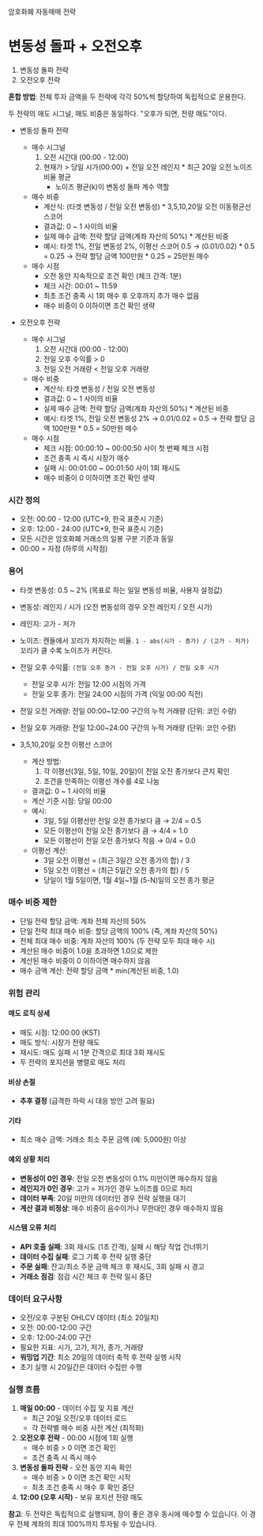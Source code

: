 암호화폐 자동매매 전략

# 변동성 돌파 + 오전오후

1. 변동성 돌파 전략
2. 오전오후 전략

**혼합 방법**: 전체 투자 금액을 두 전략에 각각 50%씩 할당하여 독립적으로 운용한다.

두 전략의 매도 시그널, 매도 비중은 동일하다. "오후가 되면, 전량 매도"이다.

- 변동성 돌파 전략
    - 매수 시그널
        1. 오전 시간대 (00:00 - 12:00)
        2. 현재가 > 당일 시가(00:00) + 전일 오전 레인지 * 최근 20일 오전 노이즈 비율 평균
            - 노이즈 평균(k)이 변동성 돌파 계수 역할
    - 매수 비중
        - 계산식: (타겟 변동성 / 전일 오전 변동성) * 3,5,10,20일 오전 이동평균선 스코어
        - 결과값: 0 ~ 1 사이의 비율
        - 실제 매수 금액: 전략 할당 금액(계좌 자산의 50%) * 계산된 비중
        - 예시: 타겟 1%, 전일 변동성 2%, 이평선 스코어 0.5 → (0.01/0.02) * 0.5 = 0.25
          → 전략 할당 금액 100만원 * 0.25 = 25만원 매수
    - 매수 시점
        - 오전 동안 지속적으로 조건 확인 (체크 간격: 1분)
        - 체크 시간: 00:01 ~ 11:59
        - 최초 조건 충족 시 1회 매수 후 오후까지 추가 매수 없음
        - 매수 비중이 0 이하이면 조건 확인 생략

- 오전오후 전략
    - 매수 시그널
        1. 오전 시간대 (00:00 - 12:00)
        2. 전일 오후 수익률 > 0
        3. 전일 오전 거래량 < 전일 오후 거래량
    - 매수 비중
        - 계산식: 타겟 변동성 / 전일 오전 변동성
        - 결과값: 0 ~ 1 사이의 비율
        - 실제 매수 금액: 전략 할당 금액(계좌 자산의 50%) * 계산된 비중
        - 예시: 타겟 1%, 전일 오전 변동성 2% → 0.01/0.02 = 0.5
          → 전략 할당 금액 100만원 * 0.5 = 50만원 매수
    - 매수 시점
        - 체크 시점: 00:00:10 ~ 00:00:50 사이 첫 번째 체크 시점
        - 조건 충족 시 즉시 시장가 매수
        - 실패 시: 00:01:00 ~ 00:01:50 사이 1회 재시도
        - 매수 비중이 0 이하이면 조건 확인 생략

### 시간 정의

- 오전: 00:00 - 12:00 (UTC+9, 한국 표준시 기준)
- 오후: 12:00 - 24:00 (UTC+9, 한국 표준시 기준)
- 모든 시간은 암호화폐 거래소의 일봉 구분 기준과 동일
- 00:00 = 자정 (하루의 시작점)

### 용어

- 타겟 변동성: 0.5 ~ 2% (목표로 하는 일일 변동성 비율, 사용자 설정값)

- 변동성: 레인지 / 시가 (오전 변동성의 경우 오전 레인지 / 오전 시가)

- 레인지: 고가 - 저가

- 노이즈: 캔들에서 꼬리가 차지하는 비율. `1 - abs(시가 - 종가) / (고가 - 저가)` 꼬리가 클 수록 노이즈가 커진다.

- 전일 오후 수익률: `(전일 오후 종가 - 전일 오후 시가) / 전일 오후 시가`
    - 전일 오후 시가: 전일 12:00 시점의 가격
    - 전일 오후 종가: 전일 24:00 시점의 가격 (익일 00:00 직전)

- 전일 오전 거래량: 전일 00:00~12:00 구간의 누적 거래량 (단위: 코인 수량)

- 전일 오후 거래량: 전일 12:00~24:00 구간의 누적 거래량 (단위: 코인 수량)

- 3,5,10,20일 오전 이평선 스코어
    - 계산 방법:
        1. 각 이평선(3일, 5일, 10일, 20일)이 전일 오전 종가보다 큰지 확인
        2. 조건을 만족하는 이평선 개수를 4로 나눔
    - 결과값: 0 ~ 1 사이의 비율
    - 계산 기준 시점: 당일 00:00
    - 예시:
        - 3일, 5일 이평선만 전일 오전 종가보다 큼 → 2/4 = 0.5
        - 모든 이평선이 전일 오전 종가보다 큼 → 4/4 = 1.0
        - 모든 이평선이 전일 오전 종가보다 작음 → 0/4 = 0.0
    - 이평선 계산:
        - 3일 오전 이평선 = (최근 3일간 오전 종가의 합) / 3
        - 5일 오전 이평선 = (최근 5일간 오전 종가의 합) / 5
        - 당일이 1월 5일이면, 1월 4일~1월 (5-N)일의 오전 종가 평균

### 매수 비중 제한

- 단일 전략 할당 금액: 계좌 전체 자산의 50%
- 단일 전략 최대 매수 비중: 할당 금액의 100% (즉, 계좌 자산의 50%)
- 전체 최대 매수 비중: 계좌 자산의 100% (두 전략 모두 최대 매수 시)
- 계산된 매수 비중이 1.0을 초과하면 1.0으로 제한
- 계산된 매수 비중이 0 이하이면 매수하지 않음
- 매수 금액 계산: 전략 할당 금액 * min(계산된 비중, 1.0)

### 위험 관리

#### 매도 로직 상세

- 매도 시점: 12:00:00 (KST)
- 매도 방식: 시장가 전량 매도
- 재시도: 매도 실패 시 1분 간격으로 최대 3회 재시도
- 두 전략의 포지션을 병렬로 매도 처리

#### 비상 손절

- **추후 결정** (급격한 하락 시 대응 방안 고려 필요)

#### 기타

- 최소 매수 금액: 거래소 최소 주문 금액 (예: 5,000원) 이상

#### 예외 상황 처리

- **변동성이 0인 경우**: 전일 오전 변동성이 0.1% 미만이면 매수하지 않음
- **레인지가 0인 경우**: 고가 = 저가인 경우 노이즈를 0으로 처리
- **데이터 부족**: 20일 미만의 데이터인 경우 전략 실행을 대기
- **계산 결과 비정상**: 매수 비중이 음수이거나 무한대인 경우 매수하지 않음

#### 시스템 오류 처리

- **API 호출 실패**: 3회 재시도 (1초 간격), 실패 시 해당 작업 건너뛰기
- **데이터 수집 실패**: 로그 기록 후 전략 실행 중단
- **주문 실패**: 잔고/최소 주문 금액 체크 후 재시도, 3회 실패 시 경고
- **거래소 점검**: 점검 시간 체크 후 전략 일시 중단

### 데이터 요구사항

- 오전/오후 구분된 OHLCV 데이터 (최소 20일치)
- 오전: 00:00-12:00 구간
- 오후: 12:00-24:00 구간
- 필요한 지표: 시가, 고가, 저가, 종가, 거래량
- **워밍업 기간**: 최소 20일의 데이터 축적 후 전략 실행 시작
- 초기 실행 시 20일간은 데이터 수집만 수행

### 실행 흐름

1. **매일 00:00** - 데이터 수집 및 지표 계산
    - 최근 20일 오전/오후 데이터 로드
    - 각 전략별 매수 비중 사전 계산 (최적화)
2. **오전오후 전략** - 00:00 시점에 1회 실행
    - 매수 비중 > 0 이면 조건 확인
    - 조건 충족 시 즉시 매수
3. **변동성 돌파 전략** - 오전 동안 지속 확인
    - 매수 비중 > 0 이면 조건 확인 시작
    - 최초 조건 충족 시 매수 후 확인 중단
4. **12:00 (오후 시작)** - 보유 포지션 전량 매도

**참고**: 두 전략은 독립적으로 실행되며, 장이 좋은 경우 동시에 매수할 수 있습니다.
이 경우 전체 계좌의 최대 100%까지 투자될 수 있습니다.